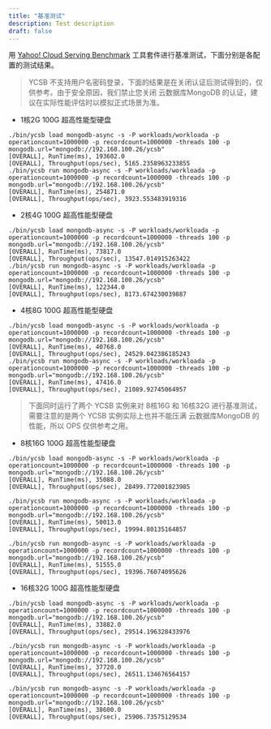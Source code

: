 ```yaml
---
title: "基准测试"
description: Test description
draft: false
---
```


用 [Yahoo! Cloud Serving Benchmark](https://github.com/brianfrankcooper/YCSB/tree/master/mongodb) 工具套件进行基准测试，下面分别是各配置的测试结果。

> YCSB 不支持用户名密码登录，下面的结果是在关闭认证后测试得到的，仅供参考。由于安全原因，我们禁止您关闭 云数据库MongoDB 的认证，建议在实际性能评估时以模拟正式场景为准。

- 1核2G 100G 超高性能型硬盘

```shell
./bin/ycsb load mongodb-async -s -P workloads/workloada -p operationcount=1000000 -p recordcount=1000000 -threads 100 -p mongodb.url="mongodb://192.168.100.26/ycsb"
[OVERALL], RunTime(ms), 193602.0
[OVERALL], Throughput(ops/sec), 5165.2358963233855
./bin/ycsb run mongodb-async -s -P workloads/workloada -p operationcount=1000000 -p recordcount=1000000 -threads 100 -p mongodb.url="mongodb://192.168.100.26/ycsb"
[OVERALL], RunTime(ms), 254871.0
[OVERALL], Throughput(ops/sec), 3923.553483919316
```

- 2核4G 100G 超高性能型硬盘

```shell
./bin/ycsb load mongodb-async -s -P workloads/workloada -p operationcount=1000000 -p recordcount=1000000 -threads 100 -p mongodb.url="mongodb://192.168.100.26/ycsb"
[OVERALL], RunTime(ms), 73817.0
[OVERALL], Throughput(ops/sec), 13547.014915263422
./bin/ycsb run mongodb-async -s -P workloads/workloada -p operationcount=1000000 -p recordcount=1000000 -threads 100 -p mongodb.url="mongodb://192.168.100.26/ycsb"
[OVERALL], RunTime(ms), 122344.0
[OVERALL], Throughput(ops/sec), 8173.674230039887
```

- 4核8G 100G 超高性能型硬盘

```shell
./bin/ycsb load mongodb-async -s -P workloads/workloada -p operationcount=1000000 -p recordcount=1000000 -threads 100 -p mongodb.url="mongodb://192.168.100.26/ycsb"
[OVERALL], RunTime(ms), 40768.0
[OVERALL], Throughput(ops/sec), 24529.042386185243
./bin/ycsb run mongodb-async -s -P workloads/workloada -p operationcount=1000000 -p recordcount=1000000 -threads 100 -p mongodb.url="mongodb://192.168.100.26/ycsb"
[OVERALL], RunTime(ms), 47416.0
[OVERALL], Throughput(ops/sec), 21089.92745064957
```

> 下面同时运行了两个 YCSB 实例来对 8核16G 和 16核32G 进行基准测试， 需要注意的是两个 YCSB 实例实际上也并不能压满 云数据库MongoDB 的性能，所以 OPS 仅供参考之用。

- 8核16G 100G 超高性能型硬盘

```shell
./bin/ycsb load mongodb-async -s -P workloads/workloada -p operationcount=1000000 -p recordcount=1000000 -threads 100 -p mongodb.url="mongodb://192.168.100.26/ycsb"
[OVERALL], RunTime(ms), 35088.0
[OVERALL], Throughput(ops/sec), 28499.772001823985
```

```shell
./bin/ycsb run mongodb-async -s -P workloads/workloada -p operationcount=1000000 -p recordcount=1000000 -threads 100 -p mongodb.url="mongodb://192.168.100.26/ycsb"
[OVERALL], RunTime(ms), 50013.0
[OVERALL], Throughput(ops/sec), 19994.80135164857
```

```shell
./bin/ycsb run mongodb-async -s -P workloads/workloada -p operationcount=1000000 -p recordcount=1000000 -threads 100 -p mongodb.url="mongodb://192.168.100.26/ycsb"
[OVERALL], RunTime(ms), 51555.0
[OVERALL], Throughput(ops/sec), 19396.76074095626
```

- 16核32G 100G 超高性能型硬盘

```shell
./bin/ycsb load mongodb-async -s -P workloads/workloada -p operationcount=1000000 -p recordcount=1000000 -threads 100 -p mongodb.url="mongodb://192.168.100.26/ycsb"
[OVERALL], RunTime(ms), 33882.0
[OVERALL], Throughput(ops/sec), 29514.196328433976
```

```shell
./bin/ycsb run mongodb-async -s -P workloads/workloada -p operationcount=1000000 -p recordcount=1000000 -threads 100 -p mongodb.url="mongodb://192.168.100.26/ycsb"
[OVERALL], RunTime(ms), 37720.0
[OVERALL], Throughput(ops/sec), 26511.134676564157
```

```shell
./bin/ycsb run mongodb-async -s -P workloads/workloada -p operationcount=1000000 -p recordcount=1000000 -threads 100 -p mongodb.url="mongodb://192.168.100.26/ycsb"
[OVERALL], RunTime(ms), 38600.0
[OVERALL], Throughput(ops/sec), 25906.73575129534
```